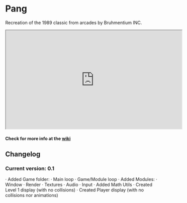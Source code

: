 # Pang

Recreation of the 1989 classic from arcades by Bruhmentium INC.

<iframe width="560" height="315" src="https://www.youtube.com/watch?v=UyhP6uLk9Fg">
  </iframe>

#### Check for more info at the [wiki](https://github.com/WillyTrek19/PANG/wiki)

## Changelog
### Current version: 0.1
· Added Game folder:
  · Main loop
  · Game/Module loop
· Added Modules:
  · Window
  · Render
  · Textures
  · Audio
  · Input
· Added Math Utils
· Created Level 1 display (with no collisions)
· Created Player display (with no collisions nor animations)
